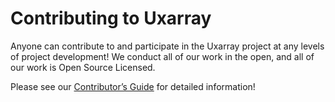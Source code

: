 # Contributing to Uxarray

Anyone can contribute to and participate in the Uxarray project
at any levels of project development! We conduct all of our work
in the open, and all of our work is Open Source Licensed.

Please see our 
[Contributor’s Guide](https://uxarray.readthedocs.io/en/latest/contributing.html) 
for detailed information!
